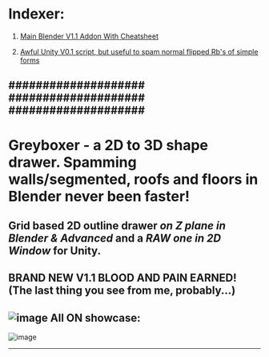 # Indexer:
1. [Main Blender V1.1 Addon With Cheatsheet](Greyboxer-2D-To-3D-Shape-Drawer/Blender)

2. [Awful Unity V0.1 script, but useful to spam normal flipped Rb's of simple forms](Greyboxer-2D-To-3D-Shape-Drawer/Unity)

#################### 
#################### 
#################### 
-----------------------------------------------------------------------------------------------------------------

# Greyboxer - a 2D to 3D shape drawer. Spamming walls/segmented, roofs and floors in Blender never been faster!
Grid based 2D outline drawer *on Z plane in Blender & Advanced* and a *RAW one in 2D Window* for Unity.
-
BRAND NEW V1.1 BLOOD AND PAIN EARNED! (The last thing you see from me, probably...)
-
![image](https://github.com/user-attachments/assets/0b0fbc81-dfde-4367-9007-dc91b547109d)
All ON showcase:
-
![image](https://github.com/user-attachments/assets/046d93fc-2a9c-4614-a013-ca3da6d457c0)

------------------------------------------------------------------------------------------------------------------
